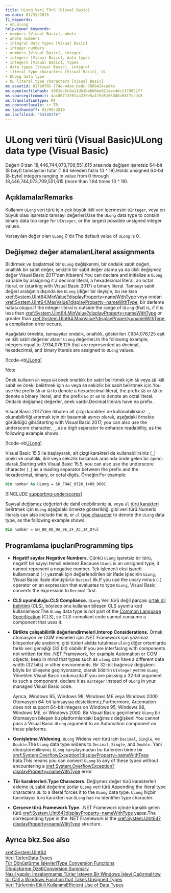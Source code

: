 ```yaml
---
title: ULong Veri Türü (Visual Basic)
ms.date: 01/31/2018
f1_keywords:
- vb.ulong
helpviewer_keywords:
- numbers [Visual Basic], whole
- whole numbers
- integral data types [Visual Basic]
- integer numbers
- numbers [Visual Basic], integer
- integers [Visual Basic], data types
- integers [Visual Basic], types
- data types [Visual Basic], integral
- literal type characters [Visual Basic], UL
- ULong data type
- UL literal type characters [Visual Basic]
ms.assetid: 017e0702-774e-44ae-bedc-786b424ca84e
ms.openlocfilehash: d901dc6c0a11db1beb08be821aec4dc1179832ff
ms.sourcegitcommit: 4ac80713f6faa220e5a119d5165308a58f7ccdc8
ms.translationtype: MT
ms.contentlocale: tr-TR
ms.lasthandoff: 01/09/2019
ms.locfileid: "54148376"
---
```

# <a name="ulong-data-type-visual-basic"></a><span data-ttu-id="3150a-102">ULong veri türü (Visual Basic)</span><span class="sxs-lookup"><span data-stu-id="3150a-102">ULong data type (Visual Basic)</span></span>

<span data-ttu-id="3150a-103">Değeri 0'dan 18,446,744,073,709,551,615 arasında değişen işaretsiz 64-bit (8 bayt) tamsayıları tutar (1.84 kereden fazla 10 ^ 19).</span><span class="sxs-lookup"><span data-stu-id="3150a-103">Holds unsigned 64-bit (8-byte) integers ranging in value from 0 through 18,446,744,073,709,551,615 (more than 1.84 times 10 ^ 19).</span></span>  
  
## <a name="remarks"></a><span data-ttu-id="3150a-104">Açıklamalar</span><span class="sxs-lookup"><span data-stu-id="3150a-104">Remarks</span></span>

<span data-ttu-id="3150a-105">Kullanım `ULong` veri türü için çok büyük ikili veri içermesini `UInteger`, veya en büyük olası işaretsiz tamsayı değerleri.</span><span class="sxs-lookup"><span data-stu-id="3150a-105">Use the `ULong` data type to contain binary data too large for `UInteger`, or the largest possible unsigned integer values.</span></span>  
  
<span data-ttu-id="3150a-106">Varsayılan değer olan `ULong` 0'dır.</span><span class="sxs-lookup"><span data-stu-id="3150a-106">The default value of `ULong` is 0.</span></span>

## <a name="literal-assignments"></a><span data-ttu-id="3150a-107">Değişmez değer atamaları</span><span class="sxs-lookup"><span data-stu-id="3150a-107">Literal assignments</span></span>

<span data-ttu-id="3150a-108">Bildirmek ve başlatmak bir `ULong` değişkenini, bir ondalık sabit değeri, onaltılık bir sabit değer, sekizlik bir sabit değer atama ya da (ikili değişmez değer Visual Basic 2017'den itibaren).</span><span class="sxs-lookup"><span data-stu-id="3150a-108">You can declare and initialize a `ULong` variable by assigning it a decimal literal, a hexadecimal literal, an octal literal, or (starting with Visual Basic 2017) a binary literal.</span></span> <span data-ttu-id="3150a-109">Tamsayı sabit değeri aralığının dışında ise `ULong` (diğer bir deyişle, bu ise kısa <xref:System.UInt64.MinValue?displayProperty=nameWithType> veya ondan <xref:System.UInt64.MaxValue?displayProperty=nameWithType>, bir derleme hatası oluşur.</span><span class="sxs-lookup"><span data-stu-id="3150a-109">If the integer literal is outside the range of `ULong` (that is, if it is less than <xref:System.UInt64.MinValue?displayProperty=nameWithType> or greater than <xref:System.UInt64.MaxValue?displayProperty=nameWithType>, a compilation error occurs.</span></span>

<span data-ttu-id="3150a-110">Aşağıdaki örnekte, tamsayılar ondalık, onaltılık, gösterilen 7,934,076,125 eşit ve ikili sabit değerler atanır `ULong` değerleri.</span><span class="sxs-lookup"><span data-stu-id="3150a-110">In the following example, integers equal to 7,934,076,125 that are represented as decimal, hexadecimal, and binary literals are assigned to `ULong` values.</span></span>
  
[!code-vb[ULong](../../../../samples/snippets/visualbasic/language-reference/data-types/numeric-literals.vb#ULong)]

> [!NOTE] 
> <span data-ttu-id="3150a-111">Önek kullanın `&h` veya `&H` önek onaltılık bir sabit belirtmek için `&b` veya `&B` ikili sabit ve öneki belirtmek için `&o` veya `&O` sekizlik bir sabit belirtmek için.</span><span class="sxs-lookup"><span data-stu-id="3150a-111">You use the prefix `&h` or `&H` to denote a hexadecimal literal, the prefix `&b` or `&B` to denote a binary literal, and the prefix `&o` or `&O` to denote an octal literal.</span></span> <span data-ttu-id="3150a-112">Ondalık değişmez değerler, önek vardır.</span><span class="sxs-lookup"><span data-stu-id="3150a-112">Decimal literals have no prefix.</span></span>

<span data-ttu-id="3150a-113">Visual Basic 2017'den itibaren alt çizgi karakteri de kullanabilirsiniz `_`, okunabilirliği artırmak için bir basamak ayırıcı olarak, aşağıdaki örnekte görüldüğü gibi.</span><span class="sxs-lookup"><span data-stu-id="3150a-113">Starting with Visual Basic 2017, you can also use the underscore character, `_`, as a digit separator to enhance readability, as the following example shows.</span></span>

[!code-vb[ULong](../../../../samples/snippets/visualbasic/language-reference/data-types/numeric-literals.vb#LongS)]

<span data-ttu-id="3150a-114">Visual Basic 15.5 ile başlayarak, alt çizgi karakteri de kullanabilirsiniz (`_`) öneki ve onaltılık, ikili veya sekizlik basamak arasında önde gelen bir ayırıcı olarak.</span><span class="sxs-lookup"><span data-stu-id="3150a-114">Starting with Visual Basic 15.5, you can also use the underscore character (`_`) as a leading separator between the prefix and the hexadecimal, binary, or octal digits.</span></span> <span data-ttu-id="3150a-115">Örneğin:</span><span class="sxs-lookup"><span data-stu-id="3150a-115">For example:</span></span>

```vb
Dim number As ULong = &H_F9AC_0326_1489_D68C
```

[!INCLUDE [supporting-underscores](../../../../includes/vb-separator-langversion.md)]

<span data-ttu-id="3150a-116">Sayısal değişmez değerleri de dahil edebilirsiniz `UL` veya `ul` [türü karakteri](../../programming-guide/language-features/data-types/type-characters.md) belirtmek için `ULong` aşağıdaki örnekte gösterildiği gibi veri türü.</span><span class="sxs-lookup"><span data-stu-id="3150a-116">Numeric literals can also include the `UL` or `ul` [type character](../../programming-guide/language-features/data-types/type-characters.md) to denote the `ULong` data type, as the following example shows.</span></span>

```vb
Dim number = &H_00_00_0A_96_2F_AC_14_D7ul
```

## <a name="programming-tips"></a><span data-ttu-id="3150a-117">Programlama ipuçları</span><span class="sxs-lookup"><span data-stu-id="3150a-117">Programming tips</span></span>
  
-   <span data-ttu-id="3150a-118">**Negatif sayılar.**</span><span class="sxs-lookup"><span data-stu-id="3150a-118">**Negative Numbers.**</span></span> <span data-ttu-id="3150a-119">Çünkü `ULong` işaretsiz bir türü, negatif bir sayıyı temsil edemez.</span><span class="sxs-lookup"><span data-stu-id="3150a-119">Because `ULong` is an unsigned type, it cannot represent a negative number.</span></span> <span data-ttu-id="3150a-120">Tek işlenenli eksi işareti kullanırsanız (`-`) yazmak için değerlendirilen bir ifade işlecinin `ULong`, Visual Basic ifade dönüştürür `Decimal` ilk.</span><span class="sxs-lookup"><span data-stu-id="3150a-120">If you use the unary minus (`-`) operator on an expression that evaluates to type `ULong`, Visual Basic converts the expression to `Decimal` first.</span></span>  
  
-   <span data-ttu-id="3150a-121">**CLS uyumluluğu.**</span><span class="sxs-lookup"><span data-stu-id="3150a-121">**CLS Compliance.**</span></span> <span data-ttu-id="3150a-122">`ULong` Veri türü değil parçası [ortak dil belirtimi](https://www.ecma-international.org/publications/standards/Ecma-335.htm) (CLS), böylece onu kullanan bileşen CLS uyumlu kod kullanamıyor.</span><span class="sxs-lookup"><span data-stu-id="3150a-122">The `ULong` data type is not part of the [Common Language Specification](https://www.ecma-international.org/publications/standards/Ecma-335.htm) (CLS), so CLS-compliant code cannot consume a component that uses it.</span></span>  
  
-   <span data-ttu-id="3150a-123">**Birlikte çalışabilirlik değerlendirmeleri.**</span><span class="sxs-lookup"><span data-stu-id="3150a-123">**Interop Considerations.**</span></span> <span data-ttu-id="3150a-124">Örnek otomasyon ve COM nesneleri için .NET Framework için yazılmaz bileşenleriyle arabirim, gibi türleri akılda tutulması `ulong` diğer ortamlarda farklı veri genişliği (32 bit) olabilir.</span><span class="sxs-lookup"><span data-stu-id="3150a-124">If you are interfacing with components not written for the .NET Framework, for example Automation or COM objects, keep in mind that types such as `ulong` can have a different data width (32 bits) in other environments.</span></span> <span data-ttu-id="3150a-125">Bir 32-bit bağımsız değişkeni böyle bir bileşene geçiriyorsanız, olarak bildirin `UInteger` yerine `ULong` Yönetilen Visual Basic kodunuzda.</span><span class="sxs-lookup"><span data-stu-id="3150a-125">If you are passing a 32-bit argument to such a component, declare it as `UInteger` instead of `ULong` in your managed Visual Basic code.</span></span>  
  
     <span data-ttu-id="3150a-126">Ayrıca, Windows 95, Windows 98, Windows ME veya Windows 2000 Otomasyon 64-bit tamsayıya desteklemez.</span><span class="sxs-lookup"><span data-stu-id="3150a-126">Furthermore, Automation does not support 64-bit integers on Windows 95, Windows 98, Windows ME, or Windows 2000.</span></span> <span data-ttu-id="3150a-127">Bir Visual Basic geçirilemez `ULong` bir Otomasyon bileşen bu platformlardaki bağımsız değişkeni.</span><span class="sxs-lookup"><span data-stu-id="3150a-127">You cannot pass a Visual Basic `ULong` argument to an Automation component on these platforms.</span></span>  
  
-   <span data-ttu-id="3150a-128">**Genişletme.**</span><span class="sxs-lookup"><span data-stu-id="3150a-128">**Widening.**</span></span> <span data-ttu-id="3150a-129">`ULong` Widens veri türü için `Decimal`, `Single`, ve `Double`.</span><span class="sxs-lookup"><span data-stu-id="3150a-129">The `ULong` data type widens to `Decimal`, `Single`, and `Double`.</span></span> <span data-ttu-id="3150a-130">Yani dönüştürebilirsiniz `ULong` karşılaşmadan bu türlerden birine bir <xref:System.OverflowException?displayProperty=nameWithType> hata.</span><span class="sxs-lookup"><span data-stu-id="3150a-130">This means you can convert `ULong` to any of these types without encountering a <xref:System.OverflowException?displayProperty=nameWithType> error.</span></span>  
  
-   <span data-ttu-id="3150a-131">**Tür karakterleri.**</span><span class="sxs-lookup"><span data-stu-id="3150a-131">**Type Characters.**</span></span> <span data-ttu-id="3150a-132">Değişmez değer türü karakterleri ekleme `UL` sabit değerine zorlar `ULong` veri türü.</span><span class="sxs-lookup"><span data-stu-id="3150a-132">Appending the literal type characters `UL` to a literal forces it to the `ULong` data type.</span></span> <span data-ttu-id="3150a-133">`ULong` hiçbir tanımlayıcı türü karakteri var.</span><span class="sxs-lookup"><span data-stu-id="3150a-133">`ULong` has no identifier type character.</span></span>
  
-   <span data-ttu-id="3150a-134">**Çerçeve türü.**</span><span class="sxs-lookup"><span data-stu-id="3150a-134">**Framework Type.**</span></span> <span data-ttu-id="3150a-135">.NET Framework içinde karşılık gelen türü <xref:System.UInt64?displayProperty=nameWithType> yapısı.</span><span class="sxs-lookup"><span data-stu-id="3150a-135">The corresponding type in the .NET Framework is the <xref:System.UInt64?displayProperty=nameWithType> structure.</span></span>  
  
## <a name="see-also"></a><span data-ttu-id="3150a-136">Ayrıca bkz.</span><span class="sxs-lookup"><span data-stu-id="3150a-136">See also</span></span>

 <xref:System.UInt64>  
 [<span data-ttu-id="3150a-137">Veri Türleri</span><span class="sxs-lookup"><span data-stu-id="3150a-137">Data Types</span></span>](../../../visual-basic/language-reference/data-types/index.md)  
 [<span data-ttu-id="3150a-138">Tür Dönüştürme İşlevleri</span><span class="sxs-lookup"><span data-stu-id="3150a-138">Type Conversion Functions</span></span>](../../../visual-basic/language-reference/functions/type-conversion-functions.md)  
 [<span data-ttu-id="3150a-139">Dönüştürme Özeti</span><span class="sxs-lookup"><span data-stu-id="3150a-139">Conversion Summary</span></span>](../../../visual-basic/language-reference/keywords/conversion-summary.md)  
 [<span data-ttu-id="3150a-140">Nasıl yapılır: İmzalanmamış Türler İsteyen Bir Windows İşlevi Çağırma</span><span class="sxs-lookup"><span data-stu-id="3150a-140">How to: Call a Windows Function that Takes Unsigned Types</span></span>](../../../visual-basic/programming-guide/com-interop/how-to-call-a-windows-function-that-takes-unsigned-types.md)  
 [<span data-ttu-id="3150a-141">Veri Türlerinin Etkili Kullanımı</span><span class="sxs-lookup"><span data-stu-id="3150a-141">Efficient Use of Data Types</span></span>](../../../visual-basic/programming-guide/language-features/data-types/efficient-use-of-data-types.md)
